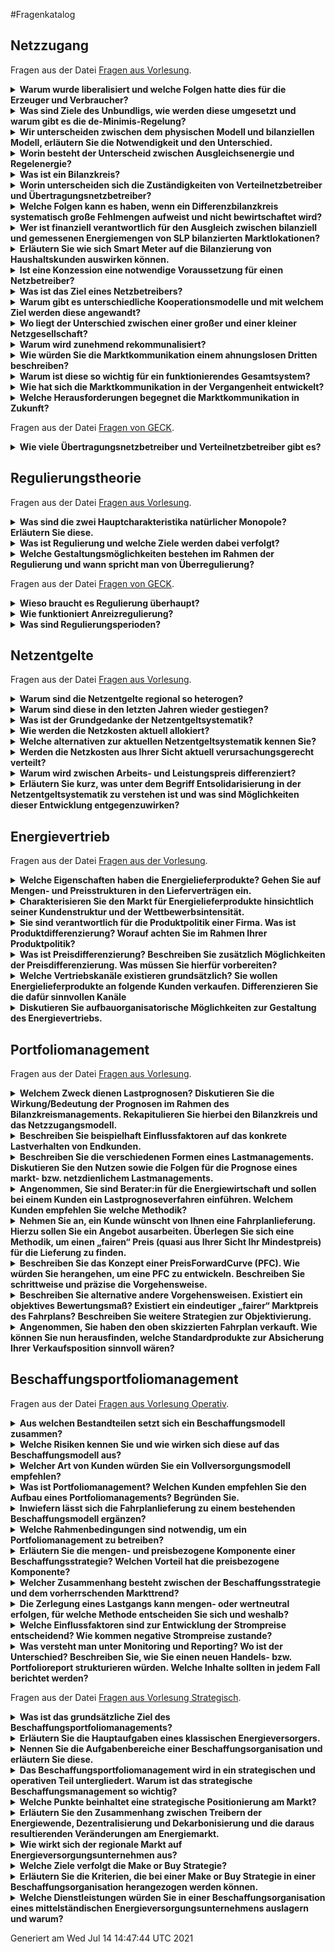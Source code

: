 #Fragenkatalog
## Netzzugang
Fragen aus der Datei [Fragen aus Vorlesung](./Fragenkatalog/00%20Netzzugang/Fragen%20aus%20Vorlesung.md).
<details><summary><b>Warum wurde liberalisiert und welche Folgen hatte dies für die Erzeuger und Verbraucher? </b></summary>
<table><tr><td>

Früher hatten die **Erzeuger Monopolstellung**. Dadurch konnten sie die Preise festsetzen.

Die Liberalisierung meint die Einführung eines Wettbewerbs, Abbau von Zutrittsbarrieren und weniger politische Eingriffe. Verbraucher können ihren Anbieter frei wählen und haben dadurch tendenziell niedrigere Strompreise.

Hinweis: Die Liberalisierung betrifft nicht die Netze. Aufgrund der hohen Investitionskosten bleibt hier das Monopol bestehen.

F 1 - 6

</td></tr></table>
</details>
<details><summary><b>Was sind Ziele des Unbundligs, wie werden diese umgesetzt und warum gibt es die de-Minimis-Regelung?</b></summary>
<table><tr><td>

Ziel ist die Trennung des Netzes vom Vertrieb.

| Unbundlingform | Größe |
| Buchhalterisch | jedes EVU |
| Informatoisch | jedes EVU |
| Organisatorisch | jedes EVU |
| Gesellschaftsrechtlich | ab 100.000 angeschlossenen Zählpunkten |
| Eigentumsrechtlich | für Übertragungsnetzbetreiber |

Die **De-minimis-Beihilfe** hilft kleinen Energieversorgungsunternehmen (EVU). Diese haben aufgrund ihrer Größe nicht die Kapazität alle Unbundlingstufen umzusetzen. 

F 1 - 7

</td></tr></table>
</details>
<details><summary><b>Wir unterscheiden zwischen dem physischen Modell und bilanziellen Modell, erläutern Sie die Notwendigkeit und den Unterschied. </b></summary>
<table><tr><td>

- Einspeisung wird pauschal abgerechnet
- Netzentgelte nur für Beschaffung (Stromfluss von Höchstspannungnetz -> Abnehmer)

<img src="./PhyBila.PNG">

F 1 - 11ff.

</td></tr></table>
</details>
<details><summary><b>Worin besteht der Unterscheid zwischen Ausgleichsenergie und Regelenergie?</b></summary>
<table><tr><td>

**Ausgleichsenergie**
- Hin und Herschieben von Energiemengen zwischen den Bilanzkreisen
- finanzielle/buchhalterisch

**Regelenergie**
- Tatsächlicher Eingriff -> Es muss mehr/weniger Strom erzeugt werden.


F 1 - 18

</td></tr></table>
</details>
<details><summary><b>Was ist ein Bilanzkreis?</b></summary>
<table><tr><td>

- Virtuelles Versorgungsgebiet
- Bündelung von Einspeisung und Abnehmer
- Das für den Bilanzkreis verantwortliche Unternehmen wird Bilanzkreisverantwortlicher genannt.
- Ziel: Erzeugung = Verbrauch

F 1 - 14

</td></tr></table>
</details>
<details><summary><b>Worin unterscheiden sich die Zuständigkeiten von Verteilnetzbetreiber und Übertragungsnetzbetreiber?</b></summary>
<table><tr><td>

**Übertragungsnetzbetreiber**
- Betreibt eine der 4 Regelzonen
- Ist für die Systemsicherheit verantwortlich
- Ist gleichzeitig Bilanzkreiskoordinator
- Aufgaben
  - Netzführung, -instandhaltung, -planung und -ausbau
  - Regulierungsmanagement 
  - Messstellenbetrieb
  - Netz- und Messzugangsmanagement
  - Energiemengenbilanzierung
  - Netzabrechnung
  - erweitertes Berichtswesen

**Verteilnetzbetreiber**
- Betreibt eins der aktuell 883 Verteilnetze
- unterstützt das Bilanzkreissystem durch Zuordnung von Kunden zu Lieferanten und Bilanzkreisen
- Aufbereitung und Lieferung von Daten an LF, BKV und BIKO.
- Aufgaben
  - Netzführung, -instandhaltung, -planung und -ausbau
  - Regulierungsmanagement, 
  - Messstellenbetrieb
  - Netz- und Messzugangsmanagement
  - Energiemengenbilanzierung
  - Netzabrechnung
  - erweitertes Berichtswesen

</td></tr></table>
</details>
<details><summary><b>Welche Folgen kann es haben, wenn ein Differenzbilanzkreis systematisch große Fehlmengen aufweist und nicht bewirtschaftet wird? </b></summary>
<table><tr><td>

**Differenzbilanzkreis** sind Netzbetreiber mit über 100.000 Kunden.
Wenn der nicht richtig bewirtschaftet wird, kann das folgende Folgen haben:
- Instabilität der Netzfrequenz
- Mehr Regelenergie
- Bezahlen von Bußgeldern

</td></tr></table>
</details>
<details><summary><b>Wer ist finanziell verantwortlich für den Ausgleich zwischen bilanziell und gemessenen Energiemengen von SLP bilanzierten Marktlokationen?</b></summary>
<table><tr><td>

Der Netzbetreiber. Abgerechnet wird dies im Nachgang über eine Mehr-/Mindermengen Abrechnung.

</td></tr></table>
</details>
<details><summary><b>Erläutern Sie wie sich Smart Meter auf die Bilanzierung von Haushaltskunden auswirken können.</b></summary>
<table><tr><td>

Positiv. Bisher werden Haushaltskunden mit verallgemeinerten SLPs prognoszitiert. Mit Smart Meter können individuellere Lastprofile angelegt werden, da diese Zählerstände in einer deutlich höheren Frequenz beschaffen. (Fernauslesbar und 15 Minuten Takt) 

</td></tr></table>
</details>
<details><summary><b>Ist eine Konzession eine notwendige Voraussetzung für einen Netzbetreiber?</b></summary>
<table><tr><td>

Ja, ist sie. Nur mit einer Konzession darf der Netzbetreiber das Netz betreiben und daraus eine Wertschöpfung erzielen.

Konzessionsverträge stellen die rechtliche Grundlage für den Netzbetreiber dar, sie determinieren aber nicht zwangsläufig wie das Unternehmen entlang der Wertschöpfungsstufen organisiert ist.

F 2 - 8

</td></tr></table>
</details>
<details><summary><b>Was ist das Ziel eines Netzbetreibers?</b></summary>
<table><tr><td>

Oberstes ziel des Netzbetreibers ist die sicher und kostengünstige Versorgung seiner diskriminierungsfrei angeschlossenen Kunden. Daraus ergibt sich folgendes Zieldreiecke in der Unternehmensstruktur. (Privates Unternehmen. Will Gewinn erzielen)

F 2 - 9

</td></tr></table>
</details>
<details><summary><b>Warum gibt es unterschiedliche Kooperationsmodelle und mit welchem Ziel werden diese angewandt?</b></summary>
<table><tr><td>

Diese haben Maßgeblichen Einfluss auf die Berichtspflichten im Rahmen der Regulierung.

</td></tr></table>
</details>
<details><summary><b>Wo liegt der Unterschied zwischen einer großer und einer kleiner Netzgesellschaft?</b></summary>
<table><tr><td>

Je größer die Netzgesellschaft, desto mehr Personal und eigenes KnowHow bringt diese mit. Dadurch kann diese mehr Aufgaben (z.B. Netzbewirtschaftung) übernehmen. Kleinere Netzgesellschaften haben diese Kompetenz nicht und müssen deshalb andere Netzgesellschaften/EVUs mit dem Netzbetrieb beauftragen.

</td></tr></table>
</details>
<details><summary><b>Warum wird zunehmend rekommunalisiert?</b></summary>
<table><tr><td>

Wirtschaftlichkeit  (Städte erkennen das immer mehr als Einnahmequelle. Konzessionsverträge werden nur ausgestellt, wenn Stadt beteiligt ist.)

Soll angeblich noch weitere Vorteile haben.
- Bürgernähe
- Bessere Zusammenarbeit mit Kommunne
- Regelmäßige Informationen an Verwaltung und Politik

F 2 - 15

</td></tr></table>
</details>
<details><summary><b>Wie würden Sie die Marktkommunikation einem ahnungslosen Dritten beschreiben? </b></summary>
<table><tr><td>

Die BNetzA legt die standardisierten Marktprozesse in der Energiewirtschaft fest.
Es gibt zahlreiche Prozesse für den Austausch unter den verschiedenen Marktrollen.

</td></tr></table>
</details>
<details><summary><b>Warum ist diese so wichtig für ein funktionierendes Gesamtsystem?</b></summary>
<table><tr><td>

Energiewirtschaft ist ein Massengeschäft. Es müssen viele verschiedene Unternehmen/Marktakteure zusammenarbeiten, damit der ganze Bumms funktioniert.

Dafür ist es wichtig einen elektronischen standardisierten Weg zur Datenübermittlung zu haben. Dies ist die Marktkommunikation.

</td></tr></table>
</details>
<details><summary><b>Wie hat sich die Marktkommunikation in der Vergangenheit entwickelt?</b></summary>
<table><tr><td>

Rasant.

BNetzA hat viele dumme Einfälle. Beispiel Lieferscheine. Mehrarbeit Viel, Mehrwert Null.

</td></tr></table>
</details>
<details><summary><b>Welche Herausforderungen begegnet die Marktkommunikation in Zukunft?</b></summary>
<table><tr><td>

Mako 2020 - oder mittlerweile eher Mako 2030. 
</td></tr></table>
</details>

Fragen aus der Datei [Fragen von GECK](./Fragenkatalog/00%20Netzzugang/Fragen%20von%20GECK.md).
<details><summary><b>Wie viele Übertragungsnetzbetreiber und Verteilnetzbetreiber gibt es?</b></summary>
<table><tr><td>

- 4 Übertragungsnetzbetreiber
- 800 Verteilnetzbetreiber

(zu F 1 - 8)
</td></tr></table>
</details>

## Regulierungstheorie
Fragen aus der Datei [Fragen aus Vorlesung](./Fragenkatalog/01%20Regulierungstheorie/Fragen%20aus%20Vorlesung.md).
<details><summary><b>Was sind die zwei Hauptcharakteristika natürlicher Monopole? Erläutern Sie diese.</b></summary>
<table><tr><td>

- **Subadditivität** Beschreibt, dass ein Unternehmen ein Produkt kostengünstiger herstellen kann als mehrere Unternehmen gemeinsam. (1 Netz pro Gebiet, 2 Netze rechnen sich nicht)
- **Irreversibilität** oder versunkene Kosten. Investitionskosten, die nicht mehr rückgängig gemacht werden können.

F 3 - 6

</td></tr></table>
</details>
<details><summary><b>Was ist Regulierung und welche Ziele werden dabei verfolgt?</b></summary>
<table><tr><td>

Regulierung ist der staatliche Eingriff in einen Wirtschaftssektor mit dem Ziel, unerwünschte Entwicklungen zu vermeiden.
- Kontrolle von Marktmacht
- Umfang
- Qualität
- Verfolgung gesellschaftlicher Ziele

F 3 - 7

</td></tr></table>
</details>
<details><summary><b>Welche Gestaltungsmöglichkeiten bestehen im Rahmen der Regulierung und wann spricht man von Überregulierung?</b></summary>
<table><tr><td>

**Kostenregulierung**

**Anreizregulierung**

TODO Was ist damit gemein?
</td></tr></table>
</details>

Fragen aus der Datei [Fragen von GECK](./Fragenkatalog/01%20Regulierungstheorie/Fragen%20von%20GECK.md).
<details><summary><b>Wieso braucht es Regulierung überhaupt?</b></summary>
<table><tr><td>

Netzbetreiber haben Monopolstellung. Dies ist grundsätzlich erstmal schlecht, aber nicht vermeidbar. Interner Anteil für Optimierung, Weiterentwicklung und Kostensenkung fehlt. Deshalb gibt es die Anzeizoptimierung.

</td></tr></table>
</details>
<details><summary><b>Wie funktioniert Anreizregulierung?</b></summary>
<table><tr><td>

Früher:
**Obergrenze für Erlöse**
- Interne Kostenschätzung
- Bundesweiter Effizienzvergleich (mit anderen Netzbetreibern)
- Effizienz verbessert sich jährlich -> Netzbetreiber müssen mitziehen

Heute:
**Regulierungsperioden**

</td></tr></table>
</details>
<details><summary><b>Was sind Regulierungsperioden?</b></summary>
<table><tr><td>

Ein Zeitraum von 5 Jahren. Netzbetreiber muss Kosten/Planungen offen legen und diese von einem Wirtschaftsprüfung orüfen lassen. (Basisjahr) Dadurch werden die Netzentgelte bestimmt. 
Weicht der Gewinn vom Netzbetreiber stark (größer 5 Prozent) von dem geplanten Erlös ab, kann nachreguliert werden und die Netzkosten auch in der Periode angepasst werden.
</td></tr></table>
</details>

## Netzentgelte
Fragen aus der Datei [Fragen aus Vorlesung](./Fragenkatalog/02%20Netzentgelte/Fragen%20aus%20Vorlesung.md).
<details><summary><b>Warum sind die Netzentgelte regional so heterogen?</b></summary>
<table><tr><td>

Ursachen dafür sind
- Unterschiedliche Auslastung der Netze
- Besiedlungsdichte
- Unterschiedliche Kosten für Einspeisemanagementmaßnahmen
- Alter der Netze (Ältere Netze haben geringere Restwerte -> Geringere Kosten)
- Qualität der Netze

F 4 - 7

</td></tr></table>
</details>
<details><summary><b>Warum sind diese in den letzten Jahren wieder gestiegen?</b></summary>
<table><tr><td>

Der Grundpreis für die Nutzung des Stromnetztes ist gestiegen, da
- höhere Umlagen/Steuern
- Räumliches Auseinanderdriften von Erzeugung und Verbrauch (Strom fließt mehr Kilometer)

F 4 - 6,8,10

</td></tr></table>
</details>
<details><summary><b>Was ist der Grundgedanke der Netzentgeltsystematik?</b></summary>
<table><tr><td>

Der Grundgedanke der Netzentgeltsystematik ist die entstehenden Netzkosten „verursachungsgerecht“ auf die angeschlossenen Netznutzer zu verteilen.

F 4 - 13

</td></tr></table>
</details>
<details><summary><b>Wie werden die Netzkosten aktuell allokiert?</b></summary>
<table><tr><td>

Was ist hier gemein? Das Verfahren auf Folie 13 oder die Bestandteile bei 14?

TODO

</td></tr></table>
</details>
<details><summary><b>Welche alternativen zur aktuellen Netzentgeltsystematik kennen Sie?</b></summary>
<table><tr><td>

TODO

</td></tr></table>
</details>
<details><summary><b>Werden die Netzkosten aus Ihrer Sicht aktuell verursachungsgerecht verteilt?</b></summary>
<table><tr><td>

Durch den Gleichzeitigkeitsgrad wird versucht die Kosten möglichst Gerecht aufzuteilen. Das ist aber schwierig. Ist das hier die gewollte Antwort?

Der reale Gleichzeitigkeitsgrad kann erst nach Ablauf des Jahres berechnet werden. Er sagt aus, wie das Verhältnis der eigenen Höchstleistung eines Verbrauchers zu der Höchstleistung des Netzes ist. Im Vorfeld könnte dieser auch nur schwierig prognostiziert werden. Somit kann dieser nicht für die Planung der Netzentgelte genutzt werden. 

Die Alternative, der pauschale Gleichzeitigkeitsgrad, bestimmt die Wahrscheinlichkeit, dass die individuelle Jahreshöchstleistung eines Verbrauchers zum Zeitpunkt der Jahreshöchstleistung des Netzes auftritt. Dieser kann im Vorfeld bestimmt werden und deshalb für die Planung der Netzentgelte genutzt werden. Zudem ist dieser Grad 

Die verursachergerechte Verteilung der Netzkosten auf Basis des pauschalen Gleichzeitigkeitsgrad kann nicht gerecht sein, da dieser auf zu vielen Annahmen und Prognosen beruht. Es ist jedoch ein Weg, die Verteilung mit angemessenem Aufwand möglichst gerecht zu gestalten.

F 4 - 19f.

Alternativantwort:
- Für einen diskrimierungsfreien Stromhandel findet der Handel immer an der Höchstspannungsebene statt. Die Netzkosten, die die Erzeuger aufwenden müssen um den Strom in diese Höchstspannung zu bekommen, werden nicht berechnet. --> Erzeuger haben unterschiedliche Netzkosten, da diese an unterschiedlichen Ebenen angeschlossen sind - diese Kosten werden aber nicht berechnet. --> Unfair.
- Räumliches Auseinanderdriften von Erzeugung und Verbrauch --> Auch wenn Erzeuger und Verbraucher direkt nebeneinander stehen, muss der Verbraucher die Netzkosten zahlen als würde er den Strom aus dem Höchstspannungsnetz beziehen. --> Unfair

TODO

</td></tr></table>
</details>
<details><summary><b>Warum wird zwischen Arbeits- und Leistungspreis differenziert?</b></summary>
<table><tr><td>

Die Netze müssen anhand der maximalen Leistung dimensioniert werden müssen. Die Netzkosten sind somit abhängig der Leistung. 

Kunden, die das ganze Jahr konstant viel Strom verbrauchen (große Menge, kaum Leistung), würden durch eine Abrechnung nur nach Arbeitspreis gegenüber Kunden mit einer kurzfristig hohen Leistung benachteiligt. Die Aufteilung in Arbeits und Leistungspreis ist ein gutes Mittel die Kosten verursachergerecht aufzuteilen.

TODO

</td></tr></table>
</details>
<details><summary><b>Erläutern Sie kurz, was unter dem Begriff Entsolidarisierung in der Netzentgeltsystematik zu verstehen ist und was sind Möglichkeiten dieser Entwicklung entgegenzuwirken?</b></summary>
<table><tr><td>

Durch eigene Solaranlagen und dadurch einen höheren Eigenverbrauch sinkt insgesamt die aus dem Netz bezogene Energiemenge. Die Netzentgelte, welche für die verbrauchte Energiemenge gezahlt werden muss, steigen dadurch - bzw. werden auf weniger Verbraucher umgelegt.

Jedoch profitieren alle Verbraucher, also die Eigenversorger und die Normalos, von einer stabilen Netzinfrastruktur. Die Kosten dafür tragen aber nach dem aktuellen Vorgehen die Normalos.

Man könnte dem Prozess entgegen wirken, indem die Eigenversorger, unabhängig der aus dem Netz bezogenen Menge, einen angemessenen Beitrag zur Netzinfrastruktur leisten.

[Quelle](https://www.bundesnetzagentur.de/SharedDocs/Downloads/DE/Sachgebiete/Energie/Unternehmen_Institutionen/Netzentgelte/Netzentgeltsystematik/Bericht_Netzentgeltsystematik_12-2015.pdf?__blob=publicationFile&v=1)
</td></tr></table>
</details>

## Energievertrieb
Fragen aus der Datei [Fragen aus der Vorlesung](./Fragenkatalog/03%20Energievertrieb/Fragen%20aus%20der%20Vorlesung.md).
<details><summary><b>Welche Eigenschaften haben die Energielieferprodukte? Gehen Sie auf Mengen- und Preisstrukturen in den Lieferverträgen ein.</b></summary>
<table><tr><td>


F 6 - 14 und 16

</td></tr></table>
</details>
<details><summary><b>Charakterisieren Sie den Markt für Energielieferprodukte hinsichtlich seiner Kundenstruktur und der Wettbewerbsintensität.</b></summary>
<table><tr><td>

- Wir unterscheiden zwischen Groß- und Kleinkunden.
- Großkunden
  - Wechseln häufig die Verträge (Ausschreibung von Strom)
  - Preissensitiv
  - Intensiverer Kostenwettbewerb -> höhere Preissensitivität
- Kleinkunden
  - Inhomogen: können Preissensitiv aber auch Preisressistent sein
  - Informieren sich (idealerweise ein mal im Jahr)
  
</td></tr></table>
</details>
<details><summary><b>Sie sind verantwortlich für die Produktpolitik einer Firma. Was ist Produktdifferenzierung? Worauf achten Sie im Rahmen Ihrer Produktpolitik?</b></summary>
<table><tr><td>

- Produktdifferenzierung: Abgrenzung des Produktes zum Mittwettbewerb (neues Verkaufsargument)
- Produktpolitik: 
  - Motiv des Kunden finden
  - Was haben die Wettbewerber
  - Welchen Mehrwert kann ich dem Kunden liefern
  - Preis (Zahlungsbereitschaft der Kunden >  Preis > Kosten)

</td></tr></table>
</details>
<details><summary><b>Was ist Preisdifferenzierung? Beschreiben Sie zusätzlich Möglichkeiten der Preisdifferenzierung. Was müssen Sie hierfür vorbereiten?</b></summary>
<table><tr><td>

Preisdifferenzierung: Anbieter legen keinen einheitlichen Verkaufspreis fest.
- Zeit (Tag/Nachttarife, Sommertarife)
- Region (Im Verteilnetzgebiet)
- Menge (Grundpreis / Arbeitspreis)
- Kundengruppen 
  - Privat: weiter diff.: z.B. Studenten
  - Gewerblich
  - Industriell
- Was müssen sie hierfür vorbereiten?
  - Einkaufspreis 
  - Transferpreis 
  - Selbstkostenpreis
  - Verkaufspreis
F.6-36, 6-33

</td></tr></table>
</details>
<details><summary><b>Welche Vertriebskanäle existieren grundsätzlich? Sie wollen Energielieferprodukte an folgende Kunden verkaufen. Differenzieren Sie die dafür sinnvollen Kanäle</b></summary>
<table><tr><td>

1. Kleinkunden – Haushalte, Dienstleistungsunternehmen, kleine Gewerbekunden
  - Onlineplattformen
  - Direktvertrieb über eigene MA
  - Call-Center
  - etc.
  - F.6-37
2. Großkunden – großes Gewerbe und Industriekunden
  - Ausschreibung
  - Direktvertrieb über eigene MA

</td></tr></table>
</details>
<details><summary><b>Diskutieren Sie aufbauorganisatorische Möglichkeiten zur Gestaltung des Energievertriebs.</b></summary>
<table><tr><td>

Je nach Organisationsstruktur kann man Marketing und Vertrieb zusammenschließen oder voneinander trennen.
F.6-40/41/43
</td></tr></table>
</details>

## Portfoliomanagement
Fragen aus der Datei [Fragen aus Vorlesung](./Fragenkatalog/04%20Portfoliomanagement/Fragen%20aus%20Vorlesung.md).
<details><summary><b>Welchem Zweck dienen Lastprognosen? Diskutieren Sie die Wirkung/Bedeutung der Prognosen im Rahmen des Bilanzkreismanagements. Rekapitulieren Sie hierbei den Bilanzkreis und das Netzzugangsmodell.</b></summary>
<table><tr><td>

**Prognosen** sind Vorhersagen für die Zukunft, die mit einer gewissen Wahrscheinlichkeit eintreten. Je besser die Prognosen sind, desto weniger Abweichungen sind zwischen Prognose und tatsächlichem Lastgang. Die Güte einer Prognose kann nur ex post (im Nachhinein) mit dem tatsächlichen Lastgang bestimmt werden.

Eine **aktive Bewirtschaftung eines Bilanzkreises** meint die Vorhersage der anfallenden Erzeugung und Verbrauch mittels Prognosen und dem Ausgleich der Differenz durch Handel am Energiemarkt. Der Bilanzkreis muss immer ausgeglichen sein. Ist der Bilanzkreis nicht ausgeglichen, oder weichen die tatsächlichen Erzeugungen/Verbräuche von den Prognosen ab, wird (teure) Ausgleichsenergie benötigt.

**Lastprognosen** dienen der aktiven Bewirtschaftung von Bilanzkreisen und **der Vermeidung von Ausgleichsenergie**. Sie werden also auch zur Bestimmung der notwendigen Energiemengen auf dem Handelsmarkt genutzt und der Intradayoptimierung.

TODO Netzzugangsmodell?

</td></tr></table>
</details>
<details><summary><b>Beschreiben Sie beispielhaft Einflussfaktoren auf das konkrete Lastverhalten von Endkunden. </b></summary>
<table><tr><td>


Die wesentlichen Einflussfaktoren sind **Technik, Zeit und Umwelt**. Bei Haushaltskunden zusätzlich noch Benutzer (soziales Verhalten).

**Haushaltskunden**
- Soziales Verhalten
- Innen- und Außentemperatur
- Urlaub, Feiertage
- eingesetze Technik (z.B. Kühlschrank)

**Gewerbekunden**
- Innen- und Außentemperatur
- Arbeitszeiten, Feiertage, Betriebsferien
- eingesetze Technik (z.B. Maschinen)
- Produktionsabläufe
- Konjunktur
- Streik

F 8 - 13f.

</td></tr></table>
</details>
<details><summary><b>Beschreiben Sie die verschiedenen Formen eines Lastmanagements. Diskutieren Sie den Nutzen sowie die Folgen für die Prognose eines markt- bzw. netzdienlichem Lastmanagements.</b></summary>
<table><tr><td>

Es gibt
- Lastverzicht
- Lastverschiebung
- Lasterhöhung
- Sektorenkopplung

Mithilfe dieser Aktionen kann die Last beeinflusst werden. Die Lastveränderungen sind nur in einem gewissen Rahmen möglich. 

Ein **marktdienliches Lastmanagement** wäre es die Last nach dem Strompreis anzupassen. (Niedriger Preis = Hohe Last) 

Ein **netzdienliches Lastmanagement** dient zur Sicherung der Netzfrequenz von 50 Hz.

F 8 - 46

</td></tr></table>
</details>
<details><summary><b>Angenommen, Sie sind Berater:in für die Energiewirtschaft und sollen bei einem Kunden ein Lastprognoseverfahren einführen. Welchem Kunden empfehlen Sie welche Methodik?</b></summary>
<table><tr><td>

Es gibt verschiedene Lastprognoseverfahren:
- Vergleichstageverfahren
- SLP
- Regression
- Zeitreihenverfahren (statistische Verfahren)
- neuronale Netze

Die Verfahren sind unterschiedlich Komplex und weisen eine unterschiedliche Güte der Prognose auf. Während die einfacheren Verfahren (Vergleichsverfahren, SLP) wenig Daten benötigen und mit relativ geringem Aufwand umgesetzt werden können, benötigen die komplexeren Verfahren eine große Datenbasis und aufwändige Brechnungen. 

Kleinere Unternehmen mit wenig Kunden werden aus Kostengründen eher die einfacheren Verfahren nehmen und höhere Prognosefehler in Kauf nehmen.

Größere Unternehmen mit vielen Kunden können sich hohe Prognosefehler nicht leisten. (Die benötigte Ausgleichsenergie würde viel Geld kosten.) Deshalb sollten diese Unternehmen mehr Geld in die Prognosen investieren und genauere Prognosen erstellen. Aufgrund der Vielzahl an Kunden haben größere Unternehmen auch ausreichend Daten für solche Verfahren vorliegen.

F 8 - 26-39

</td></tr></table>
</details>
<details><summary><b>Nehmen Sie an, ein Kunde wünscht von Ihnen eine Fahrplanlieferung. Hierzu sollen Sie ein Angebot ausarbeiten. Überlegen Sie sich eine Methodik, um einen „fairen“ Preis (quasi aus Ihrer Sicht Ihr Mindestpreis) für die Lieferung zu finden. </b></summary>
<table><tr><td>

Annahme: Wir sind Lieferant und der Kunde könnte ein größerer Gewerbekunde sein.

Mit einer mengenneutralen oder wertneutralen Zerlegung würde man die Standardprodukte für den Kunden beschaffen. Diese würden über den heuten bekannten Preis abgerechnet. (Absicherung am Terminmarkt / Kauf eines Forwards)
Die Kosten wären der faire Preis. 

Hinweis: Als Lieferrant könnte man dem Kunden auch einen günstigeren Preis anbieten, sofern dieser risikolos erreicht werden kann. (z.B. Delta Hedging)

</td></tr></table>
</details>
<details><summary><b>Beschreiben Sie das Konzept einer PreisForwardCurve (PFC). Wie würden Sie herangehen, um eine PFC zu entwickeln. Beschreiben Sie schrittweise und präzise die Vorgehensweise.</b></summary>
<table><tr><td>

Für eine **PreisForwardCurve** wird 
1. Historischen Spotpreisdaten bereinigt (3 Sigma Band, 99.7%) und normiert (auf Intervall 0 bis 1 gebracht)
2. Zusammenhänge/Muster erkennen (z.B. Wochentag zu Stunde im Jahr)
3. Suche nach Zusammenhängen in der FutureCurve
4. Zusammentragen der gefunden Zusammenhänge von historischen Spotpreisen und FutureCurve

Das Ergebnis ist eine Vorhersage für Spotmarktpreise.

> Ziel der PFC wird zum Pricing genutzt und zur Bewertung von Strukturen und Lastgängen.

</td></tr></table>
</details>
<details><summary><b>Beschreiben Sie alternative andere Vorgehensweisen. Existiert ein objektives Bewertungsmaß? Existiert ein eindeutiger „fairer“ Marktpreis des Fahrplans? Beschreiben Sie weitere Strategien zur Objektivierung.</b></summary>
<table><tr><td>

Es kann kein **fairer Marktpreis** existieren, da die tatsächlichen Preise in Zukunft nicht vorhersagbar sind. Die Preise können höher oder niedriger als in der Prognose vorhergesagt ausfallen.

Bewertungsmaße sind entweder quanititativ, qualitativ oder heuristisch. Nur die quanititativen Bewertungsmaße sind objektiv.

Beispiele für quantitative z.B.
- Mittlerer Fehler
- Quadratische Fehler
- Relativer Fehler
- Relvativer absoluter Fehler



F 8 - 41

</td></tr></table>
</details>
<details><summary><b>Angenommen, Sie haben den oben skizzierten Fahrplan verkauft. Wie können Sie nun herausfinden, welche Standardprodukte zur Absicherung Ihrer Verkaufsposition sinnvoll wären?</b></summary>
<table><tr><td>

Delta Hedging ist die Antwort auf alles. Die 42 der Energiewirtschaft.

Mittels PFC und Lastgang kann nun der Preis und die Menge der verschiedenen Standardprodukte bestimmt werden. Dadurch kann dann ermittelt werden, welche Produkte in den jeweiligen Zeiträumen benötigt wird. Man versucht die am Spotmarkt beschaffbaren Positionen zu minimieren, entweder Mengenneutral, Wertneutral oder Risikoarm.

- **Mengenneutrale Zerlegung**: zerlege so, dass die Summe aller am Spotmarkt zu beschaffenden Mengen null ist.
- **Wertneutrale Zerlegung**: zerlege so, dass die Summe der Werte der am Spotmarkt zu beschaffenden Mengen null ist. Hierbei ergibt sich der Wert aus dem Produkt aus PFC und Lastgang.
- **Risikominimierende Zerlegung**: zerlege so, dass das Risiko aus der Spotmarktposition minimal wird.

F 8 - 52 und 59
</td></tr></table>
</details>

## Beschaffungsportfoliomanagement
Fragen aus der Datei [Fragen aus Vorlesung Operativ](./Fragenkatalog/05%20Beschaffungsportfoliomanagement/Fragen%20aus%20Vorlesung%20Operativ.md).
<details><summary><b>Aus welchen Bestandteilen setzt sich ein Beschaffungsmodell zusammen?</b></summary>
<table><tr><td>

TODO

</td></tr></table>
</details>
<details><summary><b>Welche Risiken kennen Sie und wie wirken sich diese auf das Beschaffungsmodell aus?</b></summary>
<table><tr><td>

TODO

</td></tr></table>
</details>
<details><summary><b>Welcher Art von Kunden würden Sie ein Vollversorgungsmodell empfehlen? </b></summary>
<table><tr><td>

TODO

</td></tr></table>
</details>
<details><summary><b>Was ist Portfoliomanagement? Welchen Kunden empfehlen Sie den Aufbau eines Portfoliomanagements? Begründen Sie.</b></summary>
<table><tr><td>

TODO

</td></tr></table>
</details>
<details><summary><b>Inwiefern lässt sich die Fahrplanlieferung zu einem bestehenden Beschaffungsmodell ergänzen?</b></summary>
<table><tr><td>

TODO

</td></tr></table>
</details>
<details><summary><b>Welche Rahmenbedingungen sind notwendig, um ein Portfoliomanagement zu betreiben?</b></summary>
<table><tr><td>

TODO

</td></tr></table>
</details>
<details><summary><b>Erläutern Sie die mengen- und preisbezogene Komponente einer Beschaffungsstrategie? Welchen Vorteil hat die preisbezogene Komponente?</b></summary>
<table><tr><td>

TODO

</td></tr></table>
</details>
<details><summary><b>Welcher Zusammenhang besteht zwischen der Beschaffungsstrategie und dem vorherrschenden Markttrend?</b></summary>
<table><tr><td>

TODO

</td></tr></table>
</details>
<details><summary><b>Die Zerlegung eines Lastgangs kann mengen- oder wertneutral erfolgen, für welche Methode entscheiden Sie sich und weshalb?</b></summary>
<table><tr><td>

TODO

</td></tr></table>
</details>
<details><summary><b>Welche Einflussfaktoren sind zur Entwicklung der Strompreise entscheidend? Wie kommen negative Strompreise zustande?</b></summary>
<table><tr><td>

TODO

</td></tr></table>
</details>
<details><summary><b>Was versteht man unter Monitoring und Reporting? Wo ist der Unterschied? Beschreiben Sie, wie Sie einen neuen Handels- bzw. Portfolioreport strukturieren würden. Welche Inhalte sollten in jedem Fall berichtet werden? </b></summary>
<table><tr><td>

TODO
</td></tr></table>
</details>

Fragen aus der Datei [Fragen aus Vorlesung Strategisch](./Fragenkatalog/05%20Beschaffungsportfoliomanagement/Fragen%20aus%20Vorlesung%20Strategisch.md).
<details><summary><b>Was ist das grundsätzliche Ziel des Beschaffungsportfoliomanagements?</b></summary>
<table><tr><td>

Das Ziel des Beschaffungsportfoliomanagements ist die Beschaffung von Energie am Großhandelsmarkt unter Berücksichtigung von Chancen, Risiken und Aufwand.

F 11 - 5

</td></tr></table>
</details>
<details><summary><b>Erläutern Sie die Hauptaufgaben eines klassischen Energieversorgers.</b></summary>
<table><tr><td>

1. Der Vertrieb verantwortet die Gewinnung und Betreuung von Kunden
2. Die Absatzmengen werden vom Beschaffungsportfoliomanagement am Markt eingedeckt.
3. Der Vertrieb führt die Kundenabrechnung durch.
4. Die Geschäftstätigkeit wird vom Management überwacht, gesteuert und ggf. optimiert.

F 11 - 7

</td></tr></table>
</details>
<details><summary><b>Nennen Sie die Aufgabenbereiche einer Beschaffungsorganisation und erläutern Sie diese.</b></summary>
<table><tr><td>

**Strategische Beschaffungsportfoliomanagement**
- Entwickeln Pläne
  - Preise
  - Risikoabsicherung
  - Abwägung Chancen/Risiken

**Operative Beschaffungsportfoliomanagement**
- Eindeckung/Handel des Portfolios 
- Führt die Strategie aus 

F 11 - 8
TODO?

</td></tr></table>
</details>
<details><summary><b>Das Beschaffungsportfoliomanagement wird in ein strategischen und operativen Teil untergliedert. Warum ist das strategische Beschaffungsmanagement so wichtig?</b></summary>
<table><tr><td>

Der strategische Teil entwickelt Pläne unter Berücksichtigung von
- Preise
- Risikoabsicherung
- Abwägung Marktchance (Chancen/Risiken)

Primär stehen Fragen rund um die Beschaffungsstrategie und der Auswahl von Dienstleistern im Vordergrund. 
Das operative Beschaffungsmanagement führt den Handel auf Basis des strategischen Beschaffungsmanagements aus.

F 11 - 8

</td></tr></table>
</details>
<details><summary><b>Welche Punkte beinhaltet eine strategische Positionierung am Markt?</b></summary>
<table><tr><td>

- Ressourcensituation
- Expertise
- Marktanalyse

Die strategische Positionierung kann mit der SWOT-Analyse abgeleitet werden. (Stärken, Schwächen, Chancen, Risiken)

F 11 - 14

</td></tr></table>
</details>
<details><summary><b>Erläutern Sie den Zusammenhang zwischen Treibern der Energiewende, Dezentralisierung und Dekarbonisierung und die daraus resultierenden Veränderungen am Energiemarkt.</b></summary>
<table><tr><td>

TODO ???

</td></tr></table>
</details>
<details><summary><b>Wie wirkt sich der regionale Markt auf Energieversorgungsunternehmen aus?</b></summary>
<table><tr><td>

TODO ??

</td></tr></table>
</details>
<details><summary><b>Welche Ziele verfolgt die Make or Buy Strategie?</b></summary>
<table><tr><td>

Eine Make-or-Buy-Strategie hat die Aufgabe, eine Entscheidung über Eigenfertigung oder Fremdbezug zu fällen.

- Kostensenkung
- Fokus auf Kernkompetenz
- Flexibilitätssteigerung

F 11 - 20

</td></tr></table>
</details>
<details><summary><b>Erläutern Sie die Kriterien, die bei einer Make or Buy Strategie in einer Beschaffungsorganisation herangezogen werden können.</b></summary>
<table><tr><td>

Der **Operative MoB** verfolgt kurzfristige Kostenvorteile. Der **strategische MoB** verfolgt das Kerngeschäft - also kümmert sich um langfristige Positionierung.

F 11 - 21

Entscheidungskriterien sind
- Strategie
- Kosten
- Funktionale Merkmale
- Umwelt

</td></tr></table>
</details>
<details><summary><b>Welche Dienstleistungen würden Sie in einer Beschaffungsorganisation eines mittelständischen Energieversorgungsunternehmens auslagern und warum? </b></summary>
<table><tr><td>

- (Prognosen)
- (Marktanalysen und Beratung)
- Marktzugang
- BKM
- Reporting

F 11 - 27
</td></tr></table>
</details>



Generiert am Wed Jul 14 14:47:44 UTC 2021
